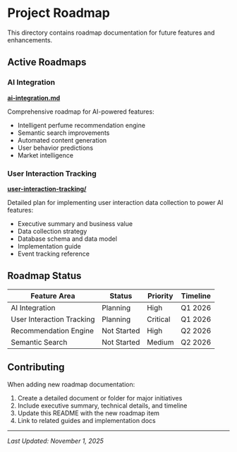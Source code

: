 # Project Roadmap

This directory contains roadmap documentation for future features and enhancements.

## Active Roadmaps

### AI Integration

**[ai-integration.md](./ai-integration.md)**

Comprehensive roadmap for AI-powered features:

- Intelligent perfume recommendation engine
- Semantic search improvements
- Automated content generation
- User behavior predictions
- Market intelligence

### User Interaction Tracking

**[user-interaction-tracking/](./user-interaction-tracking/)**

Detailed plan for implementing user interaction data collection to power AI features:

- Executive summary and business value
- Data collection strategy
- Database schema and data model
- Implementation guide
- Event tracking reference

## Roadmap Status

| Feature Area              | Status      | Priority | Timeline |
| ------------------------- | ----------- | -------- | -------- |
| AI Integration            | Planning    | High     | Q1 2026  |
| User Interaction Tracking | Planning    | Critical | Q1 2026  |
| Recommendation Engine     | Not Started | High     | Q2 2026  |
| Semantic Search           | Not Started | Medium   | Q2 2026  |

## Contributing

When adding new roadmap documentation:

1. Create a detailed document or folder for major initiatives
2. Include executive summary, technical details, and timeline
3. Update this README with the new roadmap item
4. Link to related guides and implementation docs

---

_Last Updated: November 1, 2025_
